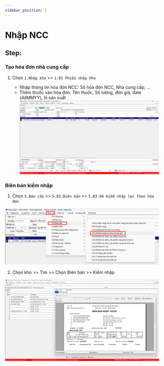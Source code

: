```yaml
---
sidebar_position: 1
---
```


# Nhập NCC

## Step:
### Tạo hóa đơn nhà cung cấp
 1. Chọn `1.Nhập kho` >> `1.01 Phiếu nhập kho`

	- Nhập thông tin hóa đơn NCC: Số hóa đơn NCC, Nhà cung cấp, ...
	- Thêm thuốc vào hóa đơn: Tên thuốc, Số lượng, đơn giá, date (ddMMYY), lô sản xuất
![ncc](img/ncc.png)
 
### Biên bản kiểm nhập
1. Chọn `5.Báo cáo` >> `5.03.Biên bản` >> `5.03.04 Kiểm nhập lọc theo hóa đơn`

![Menu BBKN](img/menu-bbkn.png)

2. Chọn kho >> Tìm >> Chọn Biên bản >> Kiểm nhập

![Biên bản kiểm nhập](img/bbnt.png)